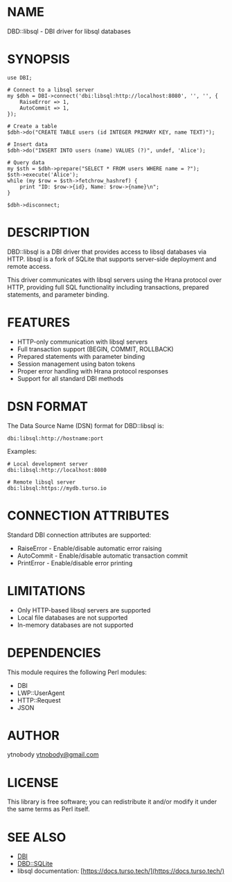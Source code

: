 
# NAME

DBD::libsql - DBI driver for libsql databases

# SYNOPSIS

    use DBI;
    
    # Connect to a libsql server
    my $dbh = DBI->connect('dbi:libsql:http://localhost:8080', '', '', {
        RaiseError => 1,
        AutoCommit => 1,
    });
    
    # Create a table
    $dbh->do("CREATE TABLE users (id INTEGER PRIMARY KEY, name TEXT)");
    
    # Insert data
    $dbh->do("INSERT INTO users (name) VALUES (?)", undef, 'Alice');
    
    # Query data
    my $sth = $dbh->prepare("SELECT * FROM users WHERE name = ?");
    $sth->execute('Alice');
    while (my $row = $sth->fetchrow_hashref) {
        print "ID: $row->{id}, Name: $row->{name}\n";
    }
    
    $dbh->disconnect;

# DESCRIPTION

DBD::libsql is a DBI driver that provides access to libsql databases via HTTP.
libsql is a fork of SQLite that supports server-side deployment and remote access.

This driver communicates with libsql servers using the Hrana protocol over HTTP,
providing full SQL functionality including transactions, prepared statements, and
parameter binding.

# FEATURES

- HTTP-only communication with libsql servers
- Full transaction support (BEGIN, COMMIT, ROLLBACK)
- Prepared statements with parameter binding
- Session management using baton tokens
- Proper error handling with Hrana protocol responses
- Support for all standard DBI methods

# DSN FORMAT

The Data Source Name (DSN) format for DBD::libsql is:

    dbi:libsql:http://hostname:port

Examples:

    # Local development server
    dbi:libsql:http://localhost:8080
    
    # Remote libsql server
    dbi:libsql:https://mydb.turso.io

# CONNECTION ATTRIBUTES

Standard DBI connection attributes are supported:

- RaiseError - Enable/disable automatic error raising
- AutoCommit - Enable/disable automatic transaction commit
- PrintError - Enable/disable error printing

# LIMITATIONS

- Only HTTP-based libsql servers are supported
- Local file databases are not supported
- In-memory databases are not supported

# DEPENDENCIES

This module requires the following Perl modules:

- DBI
- LWP::UserAgent
- HTTP::Request
- JSON

# AUTHOR

ytnobody <ytnobody@gmail.com>

# LICENSE

This library is free software; you can redistribute it and/or modify
it under the same terms as Perl itself.

# SEE ALSO

- [DBI](https://metacpan.org/pod/DBI)
- [DBD::SQLite](https://metacpan.org/pod/DBD%3A%3ASQLite)
- libsql documentation: [https://docs.turso.tech/](https://docs.turso.tech/)
